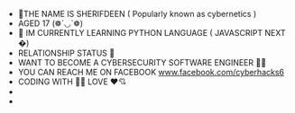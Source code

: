 - 👹THE NAME IS SHERIFDEEN ( Popularly known as cybernetics )
- AGED 17 (❁´◡`❁)
- 🌱 IM CURRENTLY LEARNING PYTHON LANGUAGE ( JAVASCRIPT NEXT �)
- RELATIONSHIP STATUS 💨
- WANT TO BECOME A CYBERSECURITY SOFTWARE ENGINEER 👻🤖
- YOU CAN REACH ME ON FACEBOOK www.facebook.com/cyberhacks6
- CODING WITH 🦏🐾 LOVE ❤💘
- 
- 

<!---
Cybernetics is a ✨ special ✨ repository because its `README.md` (this file) appears on your GitHub profile.
You can click the Preview link to take a look at your changes.
--->
